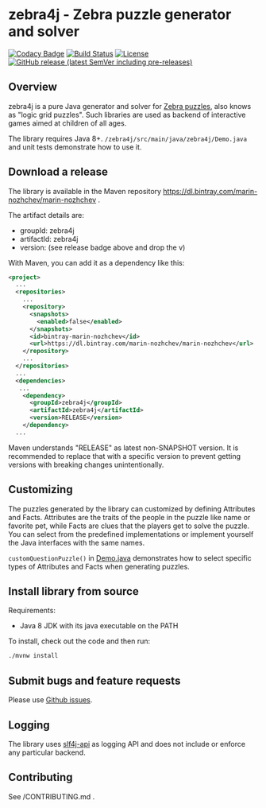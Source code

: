 # zebra4j - Zebra puzzle generator and solver

[![Codacy Badge](https://api.codacy.com/project/badge/Grade/441937d7ed1d4d97a59f8e9a48cdbeec)](https://app.codacy.com/gh/murfffi/zebra4j?utm_source=github.com&utm_medium=referral&utm_content=murfffi/zebra4j&utm_campaign=Badge_Grade_Settings)
[![Build Status](https://travis-ci.org/murfffi/zebra4j.svg?branch=main)](https://travis-ci.org/murfffi/zebra4j)
[![License](https://img.shields.io/github/license/murfffi/zebra4j)](/LICENSE)
[![GitHub release (latest SemVer including pre-releases)](https://img.shields.io/github/v/release/murfffi/zebra4j?include_prereleases)](https://github.com/murfffi/zebra4j/releases)

## Overview

zebra4j is a pure Java generator and solver for [Zebra puzzles](https://en.wikipedia.org/wiki/Zebra_Puzzle),
also knows as "logic grid puzzles". Such libraries are used as backend of interactive games aimed
at children of all ages.

The library requires Java 8+. `/zebra4j/src/main/java/zebra4j/Demo.java`
and unit tests demonstrate how to use it.

## Download a release

The library is available in the Maven repository <https://dl.bintray.com/marin-nozhchev/marin-nozhchev> .

The artifact details are:

- groupId: zebra4j
- artifactId: zebra4j
- version: (see release badge above and drop the v)

With Maven, you can add it as a dependency like this:

```xml
<project>
  ...
  <repositories>
    ...
    <repository>
      <snapshots>
        <enabled>false</enabled>
      </snapshots>
      <id>bintray-marin-nozhchev</id>
      <url>https://dl.bintray.com/marin-nozhchev/marin-nozhchev</url>
    </repository>
    ...
  </repositories>
  ...
  <dependencies>
   ...
    <dependency>
      <groupId>zebra4j</groupId>
      <artifactId>zebra4j</artifactId>
      <version>RELEASE</version>
    </dependency>
  ...
```

Maven understands "RELEASE" as latest non-SNAPSHOT version. It is recommended to replace that with a specific version to
prevent getting versions with breaking changes unintentionally.

## Customizing

The puzzles generated by the library can customized by defining Attributes and Facts. Attributes are the traits
of the people in the puzzle like name or favorite pet, while Facts are clues that the players get to solve the puzzle.
You can select from the predefined implementations or implement yourself the Java interfaces with the same names.

`customQuestionPuzzle()` in [Demo.java](https://github.com/murfffi/zebra4j/blob/main/src/main/java/zebra4j/Demo.java)
demonstrates how to select specific types of Attributes and Facts when generating puzzles.

## Install library from source

Requirements:
- Java 8 JDK with its java executable on the PATH

To install, check out the code and then run:

```bash
./mvnw install
```

## Submit bugs and feature requests

Please use [Github issues](https://github.com/murfffi/zebra4j/issues).

## Logging

The library uses [slf4j-api](http://www.slf4j.org/) as logging API and does not include or enforce any particular backend.

## Contributing

See /CONTRIBUTING.md .
